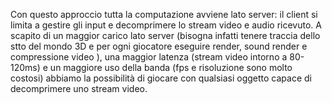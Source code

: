 Con questo approccio tutta la computazione avviene lato server: il client si limita a gestire gli input e decomprimere lo stream video e audio ricevuto.
A scapito di un maggior carico lato server (bisogna infatti tenere traccia dello stto del mondo 3D e per ogni giocatore eseguire render, sound render e compressione video ), una maggior latenza (stream video intorno a 80-120ms) e un maggiore uso della banda (fps e risoluzione sono molto costosi) abbiamo la possibilità di giocare con qualsiasi oggetto capace di decomprimere uno stream video.